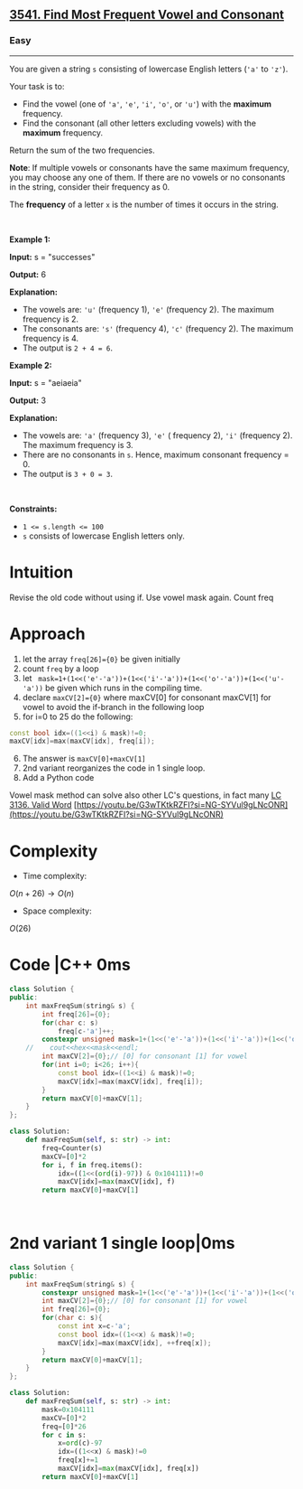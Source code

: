 <h2><a href="https://leetcode.com/problems/find-most-frequent-vowel-and-consonant">3541. Find Most Frequent Vowel and Consonant</a></h2><h3>Easy</h3><hr><p>You are given a string <code>s</code> consisting of lowercase English letters (<code>&#39;a&#39;</code> to <code>&#39;z&#39;</code>). </p>

<p>Your task is to:</p>

<ul>
	<li>Find the vowel (one of <code>&#39;a&#39;</code>, <code>&#39;e&#39;</code>, <code>&#39;i&#39;</code>, <code>&#39;o&#39;</code>, or <code>&#39;u&#39;</code>) with the <strong>maximum</strong> frequency.</li>
	<li>Find the consonant (all other letters excluding vowels) with the <strong>maximum</strong> frequency.</li>
</ul>

<p>Return the sum of the two frequencies.</p>

<p><strong>Note</strong>: If multiple vowels or consonants have the same maximum frequency, you may choose any one of them. If there are no vowels or no consonants in the string, consider their frequency as 0.</p>
The <strong>frequency</strong> of a letter <code>x</code> is the number of times it occurs in the string.
<p>&nbsp;</p>
<p><strong class="example">Example 1:</strong></p>

<div class="example-block">
<p><strong>Input:</strong> <span class="example-io">s = &quot;successes&quot;</span></p>

<p><strong>Output:</strong> <span class="example-io">6</span></p>

<p><strong>Explanation:</strong></p>

<ul>
	<li>The vowels are: <code>&#39;u&#39;</code> (frequency 1), <code>&#39;e&#39;</code> (frequency 2). The maximum frequency is 2.</li>
	<li>The consonants are: <code>&#39;s&#39;</code> (frequency 4), <code>&#39;c&#39;</code> (frequency 2). The maximum frequency is 4.</li>
	<li>The output is <code>2 + 4 = 6</code>.</li>
</ul>
</div>

<p><strong class="example">Example 2:</strong></p>

<div class="example-block">
<p><strong>Input:</strong> <span class="example-io">s = &quot;aeiaeia&quot;</span></p>

<p><strong>Output:</strong> <span class="example-io">3</span></p>

<p><strong>Explanation:</strong></p>

<ul>
	<li>The vowels are: <code>&#39;a&#39;</code> (frequency 3), <code>&#39;e&#39;</code> ( frequency 2), <code>&#39;i&#39;</code> (frequency 2). The maximum frequency is 3.</li>
	<li>There are no consonants in <code>s</code>. Hence, maximum consonant frequency = 0.</li>
	<li>The output is <code>3 + 0 = 3</code>.</li>
</ul>
</div>

<p>&nbsp;</p>
<p><strong>Constraints:</strong></p>

<ul>
	<li><code>1 &lt;= s.length &lt;= 100</code></li>
	<li><code>s</code> consists of lowercase English letters only.</li>
</ul>


# Intuition
<!-- Describe your first thoughts on how to solve this problem. -->
Revise the old code without using if.
Use vowel mask again. Count freq
# Approach
<!-- Describe your approach to solving the problem. -->
1. let the array `freq[26]={0}` be given initially
2. count `freq` by a loop
3. let ` mask=1+(1<<('e'-'a'))+(1<<('i'-'a'))+(1<<('o'-'a'))+(1<<('u'-'a'))` be given which runs in the compiling time.
4. declare `maxCV[2]={0}` where maxCV[0] for consonant maxCV[1] for vowel to avoid the if-branch in the following loop
5. for i=0 to 25 do the following:
```cpp
const bool idx=((1<<i) & mask)!=0;
maxCV[idx]=max(maxCV[idx], freq[i]);
```
6. The answer is `maxCV[0]+maxCV[1]`
7.  2nd variant reorganizes the code in 1 single loop.
8.  Add a Python code

Vowel mask method can solve also other LC's questions, in fact many [LC 3136. Valid Word](https://leetcode.com/problems/valid-word/solutions/6959558/bitmask-for-vowel-bitset-beats-100/)
[https://youtu.be/G3wTKtkRZFI?si=NG-SYVul9gLNcONR](https://youtu.be/G3wTKtkRZFI?si=NG-SYVul9gLNcONR)
# Complexity
- Time complexity:
<!-- Add your time complexity here, e.g. $$O(n)$$ -->
$O(n+26)\to O(n)$
- Space complexity:
<!-- Add your space complexity here, e.g. $$O(n)$$ -->
$O(26)$
# Code |C++ 0ms
```cpp []
class Solution {
public:
    int maxFreqSum(string& s) {
        int freq[26]={0};
        for(char c: s)
            freq[c-'a']++;
        constexpr unsigned mask=1+(1<<('e'-'a'))+(1<<('i'-'a'))+(1<<('o'-'a'))+(1<<('u'-'a'));
    //    cout<<hex<<mask<<endl;
        int maxCV[2]={0};// [0] for consonant [1] for vowel
        for(int i=0; i<26; i++){
            const bool idx=((1<<i) & mask)!=0;
            maxCV[idx]=max(maxCV[idx], freq[i]);
        }
        return maxCV[0]+maxCV[1];
    }
};
```
```Python []
class Solution:
    def maxFreqSum(self, s: str) -> int:
        freq=Counter(s)
        maxCV=[0]*2
        for i, f in freq.items():
            idx=((1<<(ord(i)-97)) & 0x104111)!=0
            maxCV[idx]=max(maxCV[idx], f)
        return maxCV[0]+maxCV[1]
        
        
```
# 2nd variant 1 single loop|0ms
```cpp []
class Solution {
public:
    int maxFreqSum(string& s) {
        constexpr unsigned mask=1+(1<<('e'-'a'))+(1<<('i'-'a'))+(1<<('o'-'a'))+(1<<('u'-'a'));
        int maxCV[2]={0};// [0] for consonant [1] for vowel
        int freq[26]={0};
        for(char c: s){
            const int x=c-'a';
            const bool idx=((1<<x) & mask)!=0;
            maxCV[idx]=max(maxCV[idx], ++freq[x]);
        }
        return maxCV[0]+maxCV[1];
    }
};
```
```Python []
class Solution:
    def maxFreqSum(self, s: str) -> int:
        mask=0x104111
        maxCV=[0]*2
        freq=[0]*26
        for c in s:
            x=ord(c)-97
            idx=((1<<x) & mask)!=0
            freq[x]+=1
            maxCV[idx]=max(maxCV[idx], freq[x])
        return maxCV[0]+maxCV[1]
        
```
